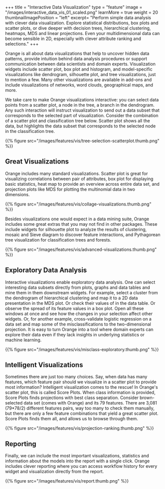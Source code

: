 +++
title = "Interactive Data Visualization"
type = "feature"
image = "/images/interactive_data_vis_01_scaled.png"
learnMore = true
weight = 20
thumbnailImagePosition = "left"
excerpt= "Perform simple data analysis with clever data visualization. Explore statistical distributions, box plots and scatter plots, or dive deeper with decision trees, hierarchical clustering, heatmaps, MDS and linear projections. Even your multidimensional data can become sensible in 2D, especially with clever attribute ranking and selections."
+++

Orange is all about data visualizations that help to uncover hidden data patterns, provide intuition behind data analysis procedures or support communication between data scientists and domain experts. Visualization widgets include scatter plot, box plot and histogram, and model-specific visualizations like dendrogram, silhouette plot, and tree visualizations, just to mention a few. Many other visualizations are available in add-ons and include visualizations of networks, word clouds, geographical maps, and more.

We take care to make Orange visualizations interactive: you can select data points from a scatter plot, a node in the tree, a branch in the dendrogram. Any such interaction will instruct visualization to send out a data subset that corresponds to the selected part of visualization. Consider the combination of a scatter plot and classification tree below. Scatter plot shows all the data, but highlights the data subset that corresponds to the selected node in the classification tree.

{{% figure src="/images/features/vis/tree-selection-scatterplot.thumb.png" %}}

## Great Visualizations
Orange includes many standard visualizations. Scatter plot is great for visualizing correlations between pair of attributes, box plot for displaying basic statistics, heat map to provide an overview across entire data set, and projection plots like MDS for plotting the multinomial data in two dimensions.

{{% figure src="/images/features/vis/collage-visualizations.thumb.png" %}}


Besides visualizations one would expect in a data mining suite, Orange includes some great extras that you may not find in other packages. These include widgets for silhouette plot to analyze the results of clustering, mosaic and Sieve diagram to discover feature interactions, and Pythagorean tree visualization for classification trees and forests.

{{% figure src="/images/features/vis/advanced-visualizations.thumb.png" %}}



## Exploratory Data Analysis
Interactive visualizations enable exploratory data analysis. One can select interesting data subsets directly from plots, graphs and data tables and mine them in them downstream widgets. For example, select a cluster from the dendrogram of hierarchical clustering and map it to a 2D data presentation in the MDS plot. Or check their values of in the data table. Or observe the spread of its feature values in a box plot. Open all these windows at once and see how the changes in your selection affect other widgets. Or, for another example, cross-validate logistic regression on a data set and map some of the misclassifications to the two-dimensional projection. It is easy to turn Orange into a tool where domain experts can explore their data even if they lack insights in underlying statistics or machine learning.

{{% figure src="/images/features/vis/misclass-exploratory.thumb.png" %}}

## Intelligent Visualizations
Sometimes there are just too many choices. Say, when data has many features, which feature pair should we visualize in a scatter plot to provide most information? Intelligent visualization comes to the rescue! In Orange's scatter plot, this is called Score Plots. When class information is provided, Score Plots finds projections with best class separation. Consider brown-selected data set (comes with Orange) and its 79 features. There are 3,081 (79*78/2) different features pairs, way too many to check them manually, but there are only a few feature combinations that yield a great scatter plot. Score Plots finds them all, and allows us to browse through them.

{{% figure src="/images/features/vis/projection-ranking.thumb.png" %}}

## Reporting
Finally, we can include the most important visualizations, statistics and information about the models into the report with a single click. Orange includes clever reporting where you can access workflow history for every widget and visualization directly from the report.

{{% figure src="/images/features/vis/report.thumb.png" %}}

  